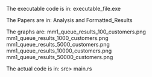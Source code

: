 The executable code is in:
executable_file.exe

The Papers are in:
Analysis
and
Formatted_Results

The graphs are:
mm1_queue_results_100_customers.png
mm1_queue_results_1000_customers.png
mm1_queue_results_5000_customers.png
mm1_queue_results_10000_customers.png
mm1_queue_results_50000_customers.png

The actual code is in:
src> main.rs
